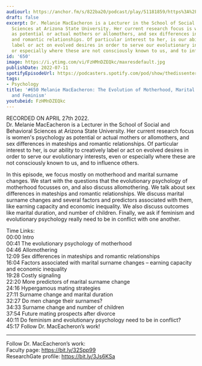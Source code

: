 ```yaml
---
audiourl: https://anchor.fm/s/822ba20/podcast/play/51181859/https%3A%2F%2Fd3ctxlq1ktw2nl.cloudfront.net%2Fstaging%2F2022-3-27%2Faa60da0e-eef0-0266-cb98-0d0bad282bad.m4a
draft: false
excerpt: Dr. Melanie MacEacheron is a Lecturer in the School of Social and Behavioral
  Sciences at Arizona State University. Her current research focus is women's psychology
  as potential or actual mothers or allomothers, and sex differences in mateships
  and romantic relationships. Of particular interest to her, is our ability to creatively
  label or act on evolved desires in order to serve our evolutionary interests, even
  or especially where these are not consciously known to us, and to influence others.
id: '650'
image: https://i.ytimg.com/vi/FzHMnDZEQkc/maxresdefault.jpg
publishDate: 2022-07-11
spotifyEpisodeUrl: https://podcasters.spotify.com/pod/show/thedissenter/episodes/650-Melanie-MacEacheron-The-Evolution-of-Motherhood--Marital-Surname-Change--and-Feminism-e1hoer3
tags:
- Psychology
title: '#650 Melanie MacEacheron: The Evolution of Motherhood, Marital Surname Change,
  and Feminism'
youtubeid: FzHMnDZEQkc
---
```

<div class="timelinks">

RECORDED ON APRIL 27th 2022.  
Dr. Melanie MacEacheron is a Lecturer in the School of Social and Behavioral Sciences at Arizona State University. Her current research focus is women's psychology as potential or actual mothers or allomothers, and sex differences in mateships and romantic relationships. Of particular interest to her, is our ability to creatively label or act on evolved desires in order to serve our evolutionary interests, even or especially where these are not consciously known to us, and to influence others.

In this episode, we focus mostly on motherhood and marital surname changes. We start with the questions that the evolutionary psychology of motherhood focusses on, and also discuss allomothering. We talk about sex differences in mateships and romantic relationships. We discuss marital surname changes and several factors and predictors associated with them, like earning capacity and economic inequality. We also discuss outcomes like marital duration, and number of children. Finally, we ask if feminism and evolutionary psychology really need to be in conflict with one another.

Time Links:  
<time>00:00</time> Intro  
<time>00:41</time> The evolutionary psychology of motherhood  
<time>04:46</time> Allomothering  
<time>12:09</time> Sex differences in mateships and romantic relationships  
<time>16:04</time> Factors associated with marital surname changes – earning capacity and economic inequality  
<time>19:28</time> Costly signaling  
<time>22:20</time> More predictors of marital surname change  
<time>24:16</time> Hypergamous mating strategies  
<time>27:11</time> Surname change and marital duration  
<time>32:27</time> Do men change their surnames?  
<time>34:33</time> Surname change and number of children  
<time>37:54</time> Future mating prospects after divorce  
<time>40:11</time> Do feminism and evolutionary psychology need to be in conflict?  
<time>45:17</time> Follow Dr. MacEacheron’s work!

---

Follow Dr. MacEacheron’s work:  
Faculty page: https://bit.ly/32Spp99  
ResearchGate profile: https://bit.ly/3Js6KSa
</div>

